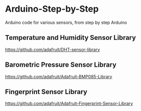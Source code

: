 # Arduino-Step-by-Step
Arduino code for various sensors, from step by step Arduino

## Temperature and Humidity Sensor Library

https://github.com/adafruit/DHT-sensor-library

## Barometric Pressure Sensor Library

https://github.com/adafruit/Adafruit-BMP085-Library

## Fingerprint Sensor Library

https://github.com/adafruit/Adafruit-Fingerprint-Sensor-Library
